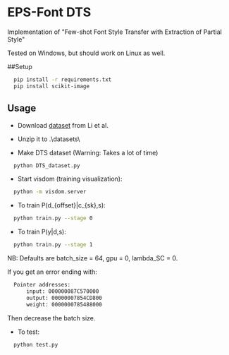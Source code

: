 # EPS-Font DTS

Implementation of "Few-shot Font Style Transfer with Extraction of Partial Style"

Tested on Windows, but should work on Linux as well.

##Setup
``` bash
  pip install -r requirements.txt
  pip install scikit-image
```

## Usage

- Download [dataset](https://github.com/ligoudaner377/font_translator_gan) from Li et al. 

- Unzip it to .\datasets\

- Make DTS dataset (Warning: Takes a lot of time)
``` bash
  python DTS_dataset.py
```

- Start visdom (training visualization):
``` bash
  python -m visdom.server
```

- To train P(d_{offset}|c_{sk},s):
``` bash
  python train.py --stage 0
```

- To train P(y|d,s):
``` bash
  python train.py --stage 1
```

NB: Defaults are batch_size = 64, gpu = 0, lambda_SC = 0.

If you get an error ending with:
``` bash
  Pointer addresses:
      input: 000000087C570000
      output: 00000007854CD800
      weight: 0000000785488000
```
Then decrease the batch size.

- To test:
``` bash
  python test.py
```
